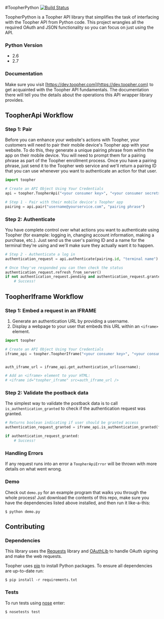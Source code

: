 #ToopherPython [![Build Status](https://travis-ci.org/toopher/toopher-python.png?branch=master)](https://travis-ci.org/toopher/toopher-python)

ToopherPython is a Toopher API library that simplifies the task of interfacing with the Toopher API from Python code.  This project wrangles all the required OAuth and JSON functionality so you can focus on just using the API.

### Python Version
* 2.6
* 2.7

### Documentation
Make sure you visit [https://dev.toopher.com](https://dev.toopher.com) to get acquainted with the Toopher API fundamentals.  The documentation there will tell you the details about the operations this API wrapper library provides.

## ToopherApi Workflow

### Step 1: Pair
Before you can enhance your website's actions with Toopher, your customers will need to pair their mobile device's Toopher app with your website.  To do this, they generate a unique pairing phrase from within the app on their mobile device.  You will need to prompt them for a pairing phrase as part of the Toopher enrollment process.  Once you have a pairing phrase, just send it to the Toopher web service and we'll return a pairing ID that you can use whenever you want to authenticate an action for that user.

```python
import toopher

# Create an API Object Using Your Credentials
api = toopher.ToopherApi("<your consumer key>", "<your consumer secret>")

# Step 1 - Pair with their mobile device's Toopher app
pairing = api.pair("username@yourservice.com", "pairing phrase")
```

### Step 2: Authenticate
You have complete control over what actions you want to authenticate using Toopher (for example: logging in, changing account information, making a purchase, etc.).  Just send us the user's pairing ID and a name for the terminal they're using and we'll make sure they actually want it to happen.

```python
# Step 2 - Authenticate a log in
authentication_request = api.authenticate(pairing.id, "terminal name")

# Once they've responded you can then check the status
authentication_request.refresh_from_server()
if not authentication_request.pending and authentication_request.granted:
	# Success!
```

## ToopherIframe Workflow
### Step 1: Embed a request in an IFRAME
1. Generate an authentication URL by providing a username.
2. Display a webpage to your user that embeds this URL within an `<iframe>` element.

```python
import toopher

# Create an API Object Using Your Credentials
iframe_api = toopher.ToopherIframe("<your consumer key>", "<your consumer secret>")


auth_iframe_url = iframe_api.get_authentication_url(username);

# Add an <iframe> element to your HTML:
# <iframe id="toopher_iframe" src=auth_iframe_url />
```

### Step 2: Validate the postback data

The simplest way to validate the postback data is to call `is_authentication_granted` to check if the authentication request was granted.

```python
# Returns boolean indicating if user should be granted access
authentication_request_granted = iframe_api.is_authentication_granted(form_data)

if authentication_request_granted:
    # Success!
```

### Handling Errors
If any request runs into an error a `ToopherApiError` will be thrown with more details on what went wrong.

### Demo
Check out `demo.py` for an example program that walks you through the whole process!  Just download the contents of this repo, make sure you have the dependencies listed above installed, and then run it like-a-this:
```shell
$ python demo.py
```

## Contributing
### Dependencies
This library uses the [Requests](http://docs.python-requests.org/en/latest/) library and [OAuthLib](https://oauthlib.readthedocs.org/en/latest/index.html) to handle OAuth signing and make the web requests.

Toopher uses [pip](https://pypi.python.org/pypi/pip) to install Python packages. To ensure all dependencies are up-to-date run:
```shell
$ pip install -r requirements.txt
```

### Tests
To run tests using [nose](http://nose.readthedocs.org/en/latest/) enter:
```shell
$ nosetests test
```